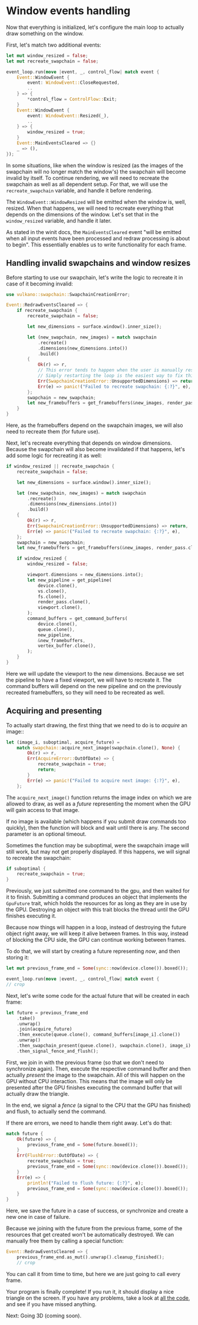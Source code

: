 # Window events handling

Now that everything is initialized, let's configure the main loop to actually draw something on the window.

First, let's match two additional events:

```rust
let mut window_resized = false;
let mut recreate_swapchain = false;

event_loop.run(move |event, _, control_flow| match event {
    Event::WindowEvent {
        event: WindowEvent::CloseRequested,
        ..
    } => {
        *control_flow = ControlFlow::Exit;
    }
    Event::WindowEvent {
        event: WindowEvent::Resized(_),
        ..
    } => {
        window_resized = true;
    }
    Event::MainEventsCleared => {}
    _ => (),
});
```

In some situations, like when the window is resized (as the images of the swapchain will no longer match the
window's) the swapchain will become invalid by itself. To continue rendering, we will need to recreate the
swapchain as well as all dependent setup. For that, we will use the `recreate_swapchain` variable, and handle
it before rendering.

The `WindowEvent::WindowResized` will be emitted when the window is, well, resized. When that happens,
we will need to recreate everything that depends on the dimensions of the window. Let's set that in the `window_resized`
variable, and handle it later.

As stated in the winit docs, the `MainEventsCleared` event "will be emitted when all input events have been processed
and redraw processing is about to begin". This essentially enables us to write functionality for each frame.

## Handling invalid swapchains and window resizes

Before starting to use our swapchain, let's write the logic to recreate it
in case of it becoming invalid:

```rust
use vulkano::swapchain::SwapchainCreationError;

Event::RedrawEventsCleared => {
    if recreate_swapchain {
        recreate_swapchain = false;

        let new_dimensions = surface.window().inner_size();

        let (new_swapchain, new_images) = match swapchain
            .recreate()
            .dimensions(new_dimensions.into())
            .build()
        {
            Ok(r) => r,
            // This error tends to happen when the user is manually resizing the window.
            // Simply restarting the loop is the easiest way to fix this issue.
            Err(SwapchainCreationError::UnsupportedDimensions) => return,
            Err(e) => panic!("Failed to recreate swapchain: {:?}", e),
        };
        swapchain = new_swapchain;
        let new_framebuffers = get_framebuffers(&new_images, render_pass.clone());
    }
}
```

Here, as the framebuffers depend on the swapchain images, we will also need to recreate them (for future use).

Next, let's recreate everything that depends on window dimensions. Because the swapchain
will also become invalidated if that happens, let's add some logic for recreating it as well:

```rust
if window_resized || recreate_swapchain {
    recreate_swapchain = false;

    let new_dimensions = surface.window().inner_size();

    let (new_swapchain, new_images) = match swapchain
        .recreate()
        .dimensions(new_dimensions.into())
        .build()
    {
        Ok(r) => r,
        Err(SwapchainCreationError::UnsupportedDimensions) => return,
        Err(e) => panic!("Failed to recreate swapchain: {:?}", e),
    };
    swapchain = new_swapchain;
    let new_framebuffers = get_framebuffers(&new_images, render_pass.clone());

    if window_resized {
        window_resized = false;

        viewport.dimensions = new_dimensions.into();
        let new_pipeline = get_pipeline(
            device.clone(),
            vs.clone(),
            fs.clone(),
            render_pass.clone(),
            viewport.clone(),
        );
        command_buffers = get_command_buffers(
            device.clone(),
            queue.clone(),
            new_pipeline,
            &new_framebuffers,
            vertex_buffer.clone(),
        );
    }
}
```

Here we will update the viewport to the new dimensions. Because we set the pipeline to have a fixed
viewport, we will have to recreate it. The command buffers will depend on the new pipeline and
on the previously recreated framebuffers, so they will need to be recreated as well.

## Acquiring and presenting

To actually start drawing, the first thing that we need to do is to *acquire* an image::

```rust
let (image_i, suboptimal, acquire_future) =
    match swapchain::acquire_next_image(swapchain.clone(), None) {
        Ok(r) => r,
        Err(AcquireError::OutOfDate) => {
            recreate_swapchain = true;
            return;
        }
        Err(e) => panic!("Failed to acquire next image: {:?}", e),
    };
```

The `acquire_next_image()` function returns the image index on which we are allowed to draw, as well as a *future* representing the
moment when the GPU will gain access to that image.

If no image is available (which happens if you submit draw commands too quickly), then the function will
block and wait until there is any. The second parameter is an optional timeout.

Sometimes the function may be suboptimal, were the swapchain image will still work, but may not get properly displayed.
If this happens, we will signal to recreate the swapchain:

```rust
if suboptimal {
    recreate_swapchain = true;
}
```

Previously, we just submitted one command to the gpu, and then waited for it to finish.
Submitting a command produces an object that implements the `GpuFuture` trait,
which holds the resources for as long as they are in use by the GPU.
Destroying an object with this trait blocks the thread until the GPU finishes executing it.

Because now things will happen in a loop, instead of destroying the future object right away, we will keep
it alive between frames. In this way, instead of blocking the CPU side, the GPU can continue working between frames.

To do that, we will start by creating a future representing *now*, and then storing it:

```rust
let mut previous_frame_end = Some(sync::now(device.clone()).boxed());

event_loop.run(move |event, _, control_flow| match event {
// crop
```

Next, let's write some code for the actual future that will be created in each frame:

```rust
let future = previous_frame_end
    .take()
    .unwrap()
    .join(acquire_future)
    .then_execute(queue.clone(), command_buffers[image_i].clone())
    .unwrap()
    .then_swapchain_present(queue.clone(), swapchain.clone(), image_i)
    .then_signal_fence_and_flush();
```

First, we join in with the previous frame (so that we don't need to synchronize again).
Then, execute the respective command buffer and then actually *present* the image to the swapchain.
All of this will happen on the GPU without CPU interaction. This means that the image will only be
presented after the GPU finishes executing the command buffer that will actually draw the triangle.

In the end, we signal a *fence* (a signal to the CPU that the GPU has finished) and flush, to actually
send the command.

If there are errors, we need to handle them right away. Let's do that:

```rust
match future {
    Ok(future) => {
        previous_frame_end = Some(future.boxed());
    }
    Err(FlushError::OutOfDate) => {
        recreate_swapchain = true;
        previous_frame_end = Some(sync::now(device.clone()).boxed());
    }
    Err(e) => {
        println!("Failed to flush future: {:?}", e);
        previous_frame_end = Some(sync::now(device.clone()).boxed());
    }
}
```

Here, we save the future in a case of success, or synchronize and create a new one
in case of failure.

Because we joining with the future from the previous frame, some of the resources that get created
won't be automatically destroyed. We can manually free them by calling a special function:

```rust
Event::RedrawEventsCleared => {
    previous_frame_end.as_mut().unwrap().cleanup_finished();
    // crop
```

You can call it from time to time, but here we are just going to call every frame.

Your program is finally complete! If you run it, it should display a nice triangle on the screen.
If you have any problems, take a look at
[all the code](https://github.com/vulkano-rs/vulkano-www/blob/master/examples/windowing.rs),
and see if you have missed anything.

Next: Going 3D (coming soon).
